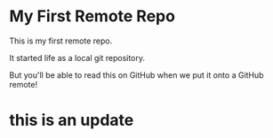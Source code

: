# My First Remote Repo

This is my first remote repo.

It started life as a local git repository.

But you'll be able to read this on GitHub when we put it onto a GitHub remote!

# this is an update
